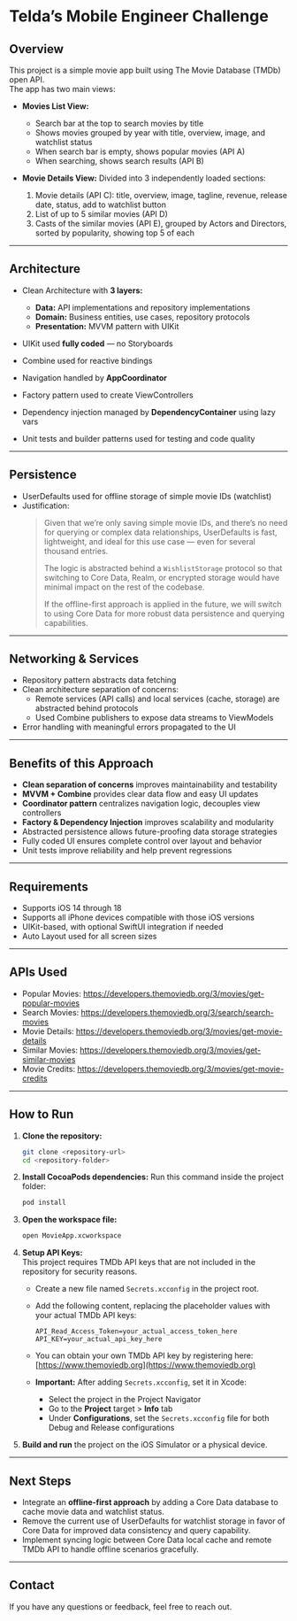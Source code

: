# Telda’s Mobile Engineer Challenge

## Overview

This project is a simple movie app built using The Movie Database (TMDb) open API.  
The app has two main views:

- **Movies List View:**
  - Search bar at the top to search movies by title
  - Shows movies grouped by year with title, overview, image, and watchlist status
  - When search bar is empty, shows popular movies (API A)
  - When searching, shows search results (API B)

- **Movie Details View:**
  Divided into 3 independently loaded sections:
  1. Movie details (API C): title, overview, image, tagline, revenue, release date, status, add to watchlist button
  2. List of up to 5 similar movies (API D)
  3. Casts of the similar movies (API E), grouped by Actors and Directors, sorted by popularity, showing top 5 of each

---

## Architecture

- Clean Architecture with **3 layers:**
  - **Data:** API implementations and repository implementations
  - **Domain:** Business entities, use cases, repository protocols
  - **Presentation:** MVVM pattern with UIKit

- UIKit used **fully coded** — no Storyboards  
- Combine used for reactive bindings  
- Navigation handled by **AppCoordinator**  
- Factory pattern used to create ViewControllers  
- Dependency injection managed by **DependencyContainer** using lazy vars  
- Unit tests and builder patterns used for testing and code quality  

---

## Persistence

- UserDefaults used for offline storage of simple movie IDs (watchlist)  
- Justification:  
  > Given that we’re only saving simple movie IDs, and there’s no need for querying or complex data relationships, UserDefaults is fast, lightweight, and ideal for this use case — even for several thousand entries.  
  >  
  > The logic is abstracted behind a `WishlistStorage` protocol so that switching to Core Data, Realm, or encrypted storage would have minimal impact on the rest of the codebase.  
  >  
  > If the offline-first approach is applied in the future, we will switch to using Core Data for more robust data persistence and querying capabilities.

---

## Networking & Services

- Repository pattern abstracts data fetching  
- Clean architecture separation of concerns:  
  - Remote services (API calls) and local services (cache, storage) are abstracted behind protocols  
  - Used Combine publishers to expose data streams to ViewModels  
- Error handling with meaningful errors propagated to the UI  

---

## Benefits of this Approach

- **Clean separation of concerns** improves maintainability and testability  
- **MVVM + Combine** provides clear data flow and easy UI updates  
- **Coordinator pattern** centralizes navigation logic, decouples view controllers  
- **Factory & Dependency Injection** improves scalability and modularity  
- Abstracted persistence allows future-proofing data storage strategies  
- Fully coded UI ensures complete control over layout and behavior  
- Unit tests improve reliability and help prevent regressions  

---

## Requirements

- Supports iOS 14 through 18  
- Supports all iPhone devices compatible with those iOS versions  
- UIKit-based, with optional SwiftUI integration if needed  
- Auto Layout used for all screen sizes  

---

## APIs Used

- Popular Movies: https://developers.themoviedb.org/3/movies/get-popular-movies  
- Search Movies: https://developers.themoviedb.org/3/search/search-movies  
- Movie Details: https://developers.themoviedb.org/3/movies/get-movie-details  
- Similar Movies: https://developers.themoviedb.org/3/movies/get-similar-movies  
- Movie Credits: https://developers.themoviedb.org/3/movies/get-movie-credits  

---

## How to Run

1. **Clone the repository:**
    ```bash
    git clone <repository-url>
    cd <repository-folder>
    ```

2. **Install CocoaPods dependencies:**
    Run this command inside the project folder:
    ```bash
    pod install
    ```

3. **Open the workspace file:**
    ```bash
    open MovieApp.xcworkspace
    ```

4. **Setup API Keys:**  
    This project requires TMDb API keys that are not included in the repository for security reasons.

    - Create a new file named `Secrets.xcconfig` in the project root.

    - Add the following content, replacing the placeholder values with your actual TMDb API keys:

        ```
        API_Read_Access_Token=your_actual_access_token_here
        API_KEY=your_actual_api_key_here
        ```

    - You can obtain your own TMDb API key by registering here: [https://www.themoviedb.org](https://www.themoviedb.org)

    - **Important:** After adding `Secrets.xcconfig`, set it in Xcode:

      - Select the project in the Project Navigator  
      - Go to the **Project** target > **Info** tab  
      - Under **Configurations**, set the `Secrets.xcconfig` file for both Debug and Release configurations  

5. **Build and run** the project on the iOS Simulator or a physical device.

---

## Next Steps

- Integrate an **offline-first approach** by adding a Core Data database to cache movie data and watchlist status.
- Remove the current use of UserDefaults for watchlist storage in favor of Core Data for improved data consistency and query capability.
- Implement syncing logic between Core Data local cache and remote TMDb API to handle offline scenarios gracefully.

---

## Contact

If you have any questions or feedback, feel free to reach out.
